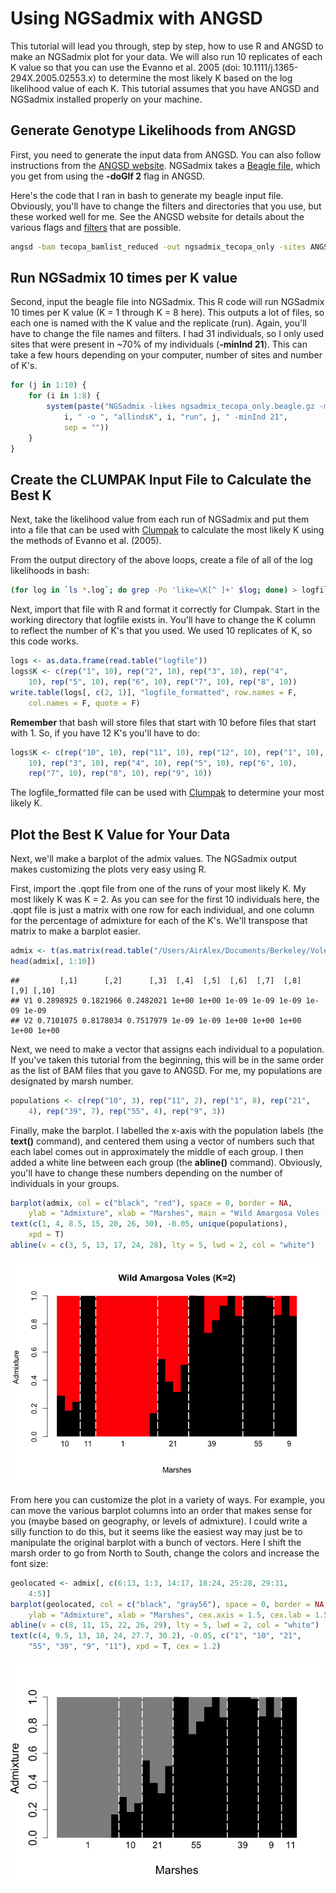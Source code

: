 Using NGSadmix with ANGSD
================

This tutorial will lead you through, step by step, how to use R and ANGSD to make an NGSadmix plot for your data. We will also run 10 replicates of each K value so that you can use the Evanno et al. 2005 (doi: 10.1111/j.1365-294X.2005.02553.x) to determine the most likely K based on the log likelihood value of each K. This tutorial assumes that you have ANGSD and NGSadmix installed properly on your machine.

Generate Genotype Likelihoods from ANGSD
----------------------------------------

First, you need to generate the input data from ANGSD. You can also follow instructions from the [ANGSD website](http://www.popgen.dk/software/index.php/NgsAdmix). NGSadmix takes a [Beagle file](http://www.popgen.dk/angsd/index.php/Beagle_input), which you get from using the **-doGlf 2** flag in ANGSD.

Here's the code that I ran in bash to generate my beagle input file. Obviously, you'll have to change the filters and directories that you use, but these worked well for me. See the ANGSD website for details about the various flags and [filters](http://www.popgen.dk/angsd/index.php/Filters) that are possible.

``` bash
angsd -bam tecopa_bamlist_reduced -out ngsadmix_tecopa_only -sites ANGSD/keep_90percent.bed -anc genomes/kmer60-min500-scaffolds.fa -ref genomes/kmer60-min500-scaffolds.fa -only_proper_pairs 1 -minMapQ 2 -minQ 20 -doMajorMinor 1 -SNP_pval 1e-6 -doMaf 1 -doGlf 2 -GL 1 
```

Run NGSadmix 10 times per K value
---------------------------------

Second, input the beagle file into NGSadmix. This R code will run NGSadmix 10 times per K value (K = 1 through K = 8 here). This outputs a lot of files, so each one is named with the K value and the replicate (run). Again, you'll have to change the file names and filters. I had 31 individuals, so I only used sites that were present in ~70% of my individuals (**-minInd 21**). This can take a few hours depending on your computer, number of sites and number of K's.

``` r
for (j in 1:10) {
    for (i in 1:8) {
        system(paste("NGSadmix -likes ngsadmix_tecopa_only.beagle.gz -minMaf 0.05 -K ", 
            i, " -o ", "allindsK", i, "run", j, " -minInd 21", 
            sep = ""))
    }
}
```

Create the CLUMPAK Input File to Calculate the Best K
-----------------------------------------------------

Next, take the likelihood value from each run of NGSadmix and put them into a file that can be used with [Clumpak](http://clumpak.tau.ac.il/bestK.html) to calculate the most likely K using the methods of Evanno et al. (2005).

From the output directory of the above loops, create a file of all of the log likelihoods in bash:

``` bash
(for log in `ls *.log`; do grep -Po 'like=\K[^ ]+' $log; done) > logfile
```

Next, import that file with R and format it correctly for Clumpak. Start in the working directory that logfile exists in. You'll have to change the K column to reflect the number of K's that you used. We used 10 replicates of K, so this code works.

``` r
logs <- as.data.frame(read.table("logfile"))
logs$K <- c(rep("1", 10), rep("2", 10), rep("3", 10), rep("4", 
    10), rep("5", 10), rep("6", 10), rep("7", 10), rep("8", 10))
write.table(logs[, c(2, 1)], "logfile_formatted", row.names = F, 
    col.names = F, quote = F)
```

**Remember** that bash will store files that start with 10 before files that start with 1. So, if you have 12 K's you'll have to do:

``` r
logs$K <- c(rep("10", 10), rep("11", 10), rep("12", 10), rep("1", 10), rep("2", 
    10), rep("3", 10), rep("4", 10), rep("5", 10), rep("6", 10), 
    rep("7", 10), rep("8", 10), rep("9", 10))
```

The logfile\_formatted file can be used with [Clumpak](http://clumpak.tau.ac.il/bestK.html) to determine your most likely K.

Plot the Best K Value for Your Data
-----------------------------------

Next, we'll make a barplot of the admix values. The NGSadmix output makes customizing the plots very easy using R.

First, import the .qopt file from one of the runs of your most likely K. My most likely K was K = 2. As you can see for the first 10 individuals here, the .qopt file is just a matrix with one row for each individual, and one column for the percentage of admixture for each of the K's. We'll transpose that matrix to make a barplot easier.

``` r
admix <- t(as.matrix(read.table("/Users/AirAlex/Documents/Berkeley/VoleProject/bestrad2016/Analysis/aligned_radtools_noclones/k90_outputs/ngsAdmix/only_wild_tecopa/allindsK2run3.qopt")))
head(admix[, 1:10])
```

    ##         [,1]      [,2]      [,3]  [,4]  [,5]  [,6]  [,7]  [,8]  [,9] [,10]
    ## V1 0.2898925 0.1821966 0.2482021 1e+00 1e+00 1e-09 1e-09 1e-09 1e-09 1e-09
    ## V2 0.7101075 0.8178034 0.7517979 1e-09 1e-09 1e+00 1e+00 1e+00 1e+00 1e+00

Next, we need to make a vector that assigns each individual to a population. If you've taken this tutorial from the beginning, this will be in the same order as the list of BAM files that you gave to ANGSD. For me, my populations are designated by marsh number.

``` r
populations <- c(rep("10", 3), rep("11", 2), rep("1", 8), rep("21", 
    4), rep("39", 7), rep("55", 4), rep("9", 3))
```

Finally, make the barplot. I labelled the x-axis with the population labels (the **text()** command), and centered them using a vector of numbers such that each label comes out in approximately the middle of each group. I then added a white line between each group (the **abline()** command). Obviously, you'll have to change these numbers depending on the number of individuals in your groups.

``` r
barplot(admix, col = c("black", "red"), space = 0, border = NA, 
    ylab = "Admixture", xlab = "Marshes", main = "Wild Amargosa Voles (K=2)")
text(c(1, 4, 8.5, 15, 20, 26, 30), -0.05, unique(populations), 
    xpd = T)
abline(v = c(3, 5, 13, 17, 24, 28), lty = 5, lwd = 2, col = "white")
```

![](Figures/unnamed-chunk-8-1.png)

From here you can customize the plot in a variety of ways. For example, you can move the various barplot columns into an order that makes sense for you (maybe based on geography, or levels of admixture). I could write a silly function to do this, but it seems like the easiest way may just be to manipulate the original barplot with a bunch of vectors. Here I shift the marsh order to go from North to South, change the colors and increase the font size:

``` r
geolocated <- admix[, c(6:13, 1:3, 14:17, 18:24, 25:28, 29:31, 
    4:5)]
barplot(geolocated, col = c("black", "gray56"), space = 0, border = NA, 
    ylab = "Admixture", xlab = "Marshes", cex.axis = 1.5, cex.lab = 1.5)
abline(v = c(8, 11, 15, 22, 26, 29), lty = 5, lwd = 2, col = "white")
text(c(4, 9.5, 13, 18, 24, 27.7, 30.2), -0.05, c("1", "10", "21", 
    "55", "39", "9", "11"), xpd = T, cex = 1.2)
```

![](Figures/admix_tutorial_blackandwhite.png)
